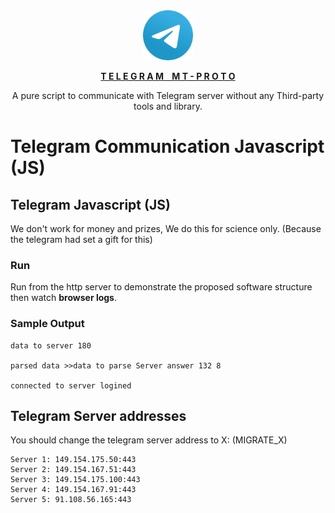 <div align="center">
  <a href="https://github.com/xANKIT/TelegramCommunicationJS" target="_blank"><img src="Telegram.svg" alt="Telegram Communication Javascript MT-Proto" style="max-width:100%; margin: 0 auto;" width="80" height="80">
  <p><b>T E L E G R A M &nbsp;&nbsp; M T - P R O T O</b></p></a>
  <p>A pure script to communicate with Telegram server without any Third-party tools and library.</p>
</div>

# Telegram Communication Javascript (JS)

## Telegram Javascript (JS)

We don't work for money and prizes, We do this for science only. (Because the telegram had set a gift for this)

### Run

Run from the http server to demonstrate the proposed software structure then watch **browser logs**.

### Sample Output
  
```
data to server 180

parsed data >>data to parse Server answer 132 8

connected to server logined
```

## Telegram Server addresses

You should change the telegram server address to X: (MIGRATE_X)

    Server 1: 149.154.175.50:443
    Server 2: 149.154.167.51:443
    Server 3: 149.154.175.100:443
    Server 4: 149.154.167.91:443
    Server 5: 91.108.56.165:443

